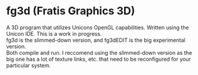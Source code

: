 # fg3d (Fratis Graphics 3D)
A 3D program that utilizes Unicons OpenGL capabilities. 
Written using the Unicon IDE. 
This is a work in progress.  
fg3d is the slimmed-down version, and fg3dEDIT is the big experimental version.  
Both compile and run. I reccomend using the slimmed-down version as the big one has a lot of texture links, etc. that need to be reconfigured for your particular system.
